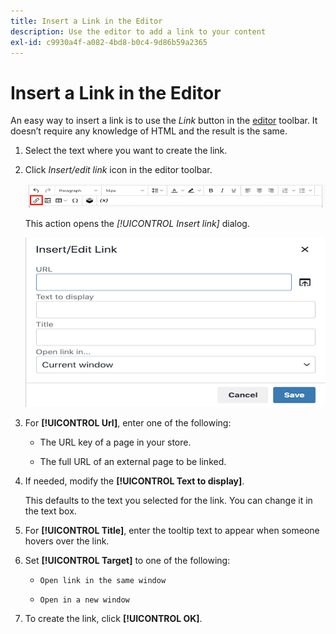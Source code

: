 ```yaml
---
title: Insert a Link in the Editor
description: Use the editor to add a link to your content
exl-id: c9930a4f-a082-4bd8-b0c4-9d86b59a2365
---
```

# Insert a Link in the Editor

An easy way to insert a link is to use the _Link_ button in the [editor](editor.md) toolbar. It doesn’t require any knowledge of HTML and the result is the same.

1. Select the text where you want to create the link.

1. Click _Insert/edit link_ icon in the editor toolbar.

   ![Editor toolbar - Insert Link](./assets/editor-toolbar-link-button.png)<!-- zoom -->

   This action opens the _[!UICONTROL Insert link]_ dialog.

   ![Editor - Insert link dialog](./assets/editor-dialog-insert-link.png)<!-- zoom -->

1. For **[!UICONTROL Url]**, enter one of the following:

   - The URL key of a page in your store.

   - The full URL of an external page to be linked.

1. If needed, modify the **[!UICONTROL Text to display]**.

   This defaults to the text you selected for the link. You can change it in the text box.

1. For **[!UICONTROL Title]**, enter the tooltip text to appear when someone hovers over the link.

1. Set **[!UICONTROL Target]** to one of the following:

   - `Open link in the same window`

   - `Open in a new window`

1. To create the link, click **[!UICONTROL OK]**.
